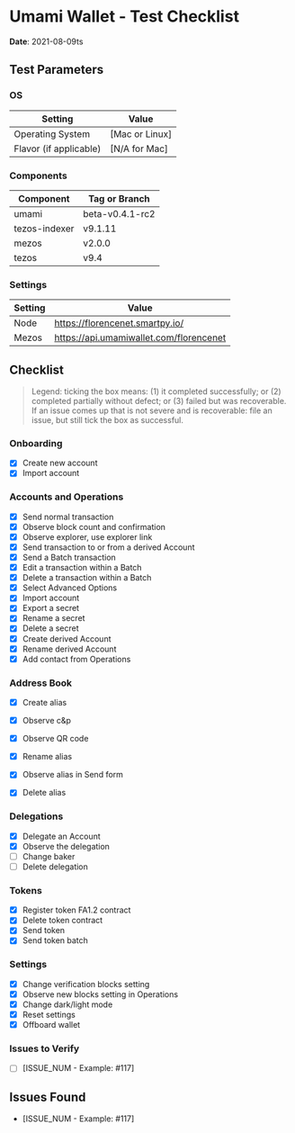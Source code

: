 # Umami Wallet - Test Checklist

**Date**: 2021-08-09ts

## Test Parameters

### OS

| Setting | Value |
|--|--|
| Operating System | [Mac or Linux] |
| Flavor (if applicable) | [N/A for Mac] |

### Components

| Component | Tag or Branch |
|--|--|
| umami | beta-v0.4.1-rc2 |
| tezos-indexer | v9.1.11 |
| mezos | v2.0.0 |
| tezos | v9.4


### Settings

| Setting | Value |
|--|--|
| Node | https://florencenet.smartpy.io/ |
| Mezos | https://api.umamiwallet.com/florencenet |

## Checklist

> Legend: ticking the box means: (1) it completed successfully; or (2) completed partially without defect; or (3) failed but was recoverable. If an issue comes up that is not severe and is recoverable: file an issue, but still tick the box as successful.

### Onboarding
- [x] Create new account
- [x] Import account

### Accounts and Operations
- [x] Send normal transaction
- [x] Observe block count and confirmation
- [x] Observe explorer, use explorer link
- [x] Send transaction to or from a derived Account
- [x] Send a Batch transaction
- [x] Edit a transaction within a Batch
- [x] Delete a transaction within a Batch
- [x] Select Advanced Options
- [x] Import account
- [x] Export a secret
- [x] Rename a secret
- [x] Delete a secret
- [x] Create derived Account
- [x] Rename derived Account
- [x] Add contact from Operations

### Address Book
- [x] Create alias
- [x] Observe c&p 
- [x] Observe QR code
- [x] Rename alias
- [x] Observe alias in Send form
- [x] Delete alias


### Delegations
- [x] Delegate an Account
- [x] Observe the delegation
- [ ] Change baker
- [ ] Delete delegation

### Tokens
- [x] Register token FA1.2 contract
- [x] Delete token contract
- [x] Send token
- [x] Send token batch

### Settings
- [x] Change verification blocks setting 
- [x] Observe new blocks setting in Operations
- [x] Change dark/light mode
- [x] Reset settings
- [x] Offboard wallet

### Issues to Verify

 * [ ] [ISSUE_NUM - Example: #117]

## Issues Found

 * [ISSUE_NUM - Example: #117]
